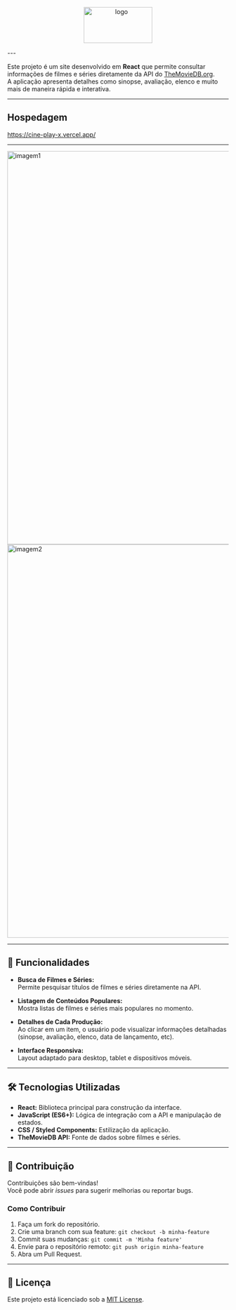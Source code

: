 <p align="center">
<img width="156" height="82" alt="logo" src="https://github.com/user-attachments/assets/b464688f-ef76-4c24-8a75-30eab12ef324" />
</p>
---

Este projeto é um site desenvolvido em **React** que permite consultar informações de filmes e séries diretamente da API do [TheMovieDB.org](https://www.themoviedb.org/).  
A aplicação apresenta detalhes como sinopse, avaliação, elenco e muito mais de maneira rápida e interativa.  

---

## Hospedagem

https://cine-play-x.vercel.app/

---

<img width="1876" height="896" alt="imagem1" src="https://github.com/user-attachments/assets/0d6314d1-861f-48b5-86d3-9a8d55c6c704" />
<img width="1874" height="896" alt="imagem2" src="https://github.com/user-attachments/assets/25426074-b311-44dd-bfcf-a807ce1440da" />

---

## 🚀 Funcionalidades

- **Busca de Filmes e Séries:**  
  Permite pesquisar títulos de filmes e séries diretamente na API.  

- **Listagem de Conteúdos Populares:**  
  Mostra listas de filmes e séries mais populares no momento.  

- **Detalhes de Cada Produção:**  
  Ao clicar em um item, o usuário pode visualizar informações detalhadas (sinopse, avaliação, elenco, data de lançamento, etc).  

- **Interface Responsiva:**  
  Layout adaptado para desktop, tablet e dispositivos móveis.  

---

## 🛠 Tecnologias Utilizadas

- **React:** Biblioteca principal para construção da interface.  
- **JavaScript (ES6+):** Lógica de integração com a API e manipulação de estados.  
- **CSS / Styled Components:** Estilização da aplicação.  
- **TheMovieDB API:** Fonte de dados sobre filmes e séries.
  
---

## 🤝 Contribuição

Contribuições são bem-vindas!  
Você pode abrir *issues* para sugerir melhorias ou reportar bugs.

### Como Contribuir
1. Faça um fork do repositório.  
2. Crie uma branch com sua feature: `git checkout -b minha-feature`  
3. Commit suas mudanças: `git commit -m 'Minha feature'`  
4. Envie para o repositório remoto: `git push origin minha-feature`  
5. Abra um Pull Request.  

---

## 📜 Licença

Este projeto está licenciado sob a [MIT License](LICENSE).
